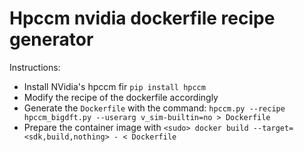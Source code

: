 
# Hpccm nvidia dockerfile recipe generator

Instructions:

 * Install NVidia's hpccm fir `pip install hpccm`
 * Modify the recipe of the dockerfile accordingly
 * Generate the `Dockerfile` with the command:
    `hpccm.py --recipe hpccm_bigdft.py --userarg v_sim-builtin=no > Dockerfile`
 * Prepare the container image with
   `<sudo> docker build --target=<sdk,build,nothing> - < Dockerfile`
